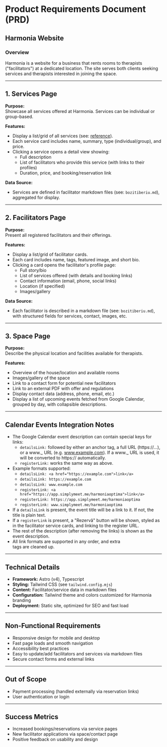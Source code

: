 # Product Requirements Document (PRD)

## Harmonia Website

### Overview

Harmonia is a website for a business that rents rooms to therapists ("facilitators") at a dedicated location. The site serves both clients seeking services and therapists interested in joining the space.

---

## 1. Services Page

**Purpose:**  
Showcase all services offered at Harmonia. Services can be individual or group-based.

**Features:**

- Display a list/grid of all services (see: [reference](https://harmoniaworld.org/activities/)).
- Each service card includes name, summary, type (individual/group), and price.
- Clicking a service opens a detail view showing:
  - Full description
  - List of facilitators who provide this service (with links to their profiles)
  - Duration, price, and booking/reservation link

**Data Source:**

- Services are defined in facilitator markdown files (see: `bozitiberiu.md`), aggregated for display.

---

## 2. Facilitators Page

**Purpose:**  
Present all registered facilitators and their offerings.

**Features:**

- Display a list/grid of facilitator cards.
- Each card includes name, tags, featured image, and short bio.
- Clicking a card opens the facilitator's profile page:
  - Full story/bio
  - List of services offered (with details and booking links)
  - Contact information (email, phone, social links)
  - Location (if specified)
  - Images/gallery

**Data Source:**

- Each facilitator is described in a markdown file (see: `bozitiberiu.md`), with structured fields for services, contact, images, etc.

---

## 3. Space Page

**Purpose:**  
Describe the physical location and facilities available for therapists.

**Features:**

- Overview of the house/location and available rooms
- Images/gallery of the space
- Link to a contact form for potential new facilitators
- Link to an external PDF with offer and regulations
- Display contact data (address, phone, email, etc.)
- Display a list of upcoming events fetched from Google Calendar, grouped by day, with collapsible descriptions.

---

## Calendar Events Integration Notes

- The Google Calendar event description can contain special keys for links:
  - `detailsLink:` followed by either an anchor tag, a full URL (https://...), or a www._ URL (e.g. www.example.com). If a www._ URL is used, it will be converted to https:// automatically.
  - `registerLink:` works the same way as above.
- Example formats supported:
  - `detailsLink: <a href="https://example.com">link</a>`
  - `detailsLink: https://example.com`
  - `detailsLink: www.example.com`
  - `registerLink: <a href="https://app.simplymeet.me/harmoniaoptima">link</a>`
  - `registerLink: https://app.simplymeet.me/harmoniaoptima`
  - `registerLink: www.simplymeet.me/harmoniaoptima`
- If a `detailsLink` is present, the event title will be a link to it. If not, the title is plain text.
- If a `registerLink` is present, a "Rezervă" button will be shown, styled as in the facilitator service cards, and linking to the register URL.
- The rest of the description (after removing the links) is shown as the event description.
- All link formats are supported in any order, and extra <br> tags are cleaned up.

---

## Technical Details

- **Framework:** Astro (v4), Typescript
- **Styling:** Tailwind CSS (see `tailwind.config.mjs`)
- **Content:** Facilitator/service data in markdown files
- **Configuration:** Tailwind theme and colors customized for Harmonia branding
- **Deployment:** Static site, optimized for SEO and fast load

---

## Non-Functional Requirements

- Responsive design for mobile and desktop
- Fast page loads and smooth navigation
- Accessibility best practices
- Easy to update/add facilitators and services via markdown files
- Secure contact forms and external links

---

## Out of Scope

- Payment processing (handled externally via reservation links)
- User authentication or login

---

## Success Metrics

- Increased bookings/reservations via service pages
- New facilitator applications via space/contact page
- Positive feedback on usability and design
